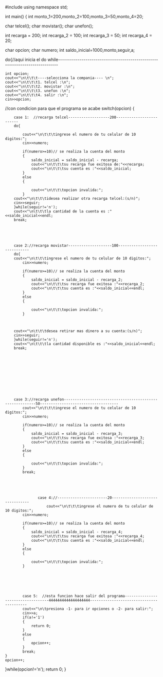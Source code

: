 #include <iostream>
using namespace std;


int main()
{
int monto_1=200,monto_2=100,monto_3=50,monto_4=20;



char telcel();
char movistar();
char unefon();

int recarga = 200;
int recarga_2 = 100;
int recarga_3 = 50;
int recarga_4 = 20;

char opcion;
char numero;
int saldo_inicial=1000,monto,seguir,a;



do{//aqui inicia el do while------------------------------------------------------------------------------

	int opcion;
	cout<<"\n\t\t\t----selecciona la compania---- \n";
	cout<<"\n\t\t\t1. telcel :\n";
	cout<<"\n\t\t\t2. movistar :\n";
	cout<<"\n\t\t\t3. unefon :\n";
	cout<<"\n\t\t\t4. salir :\n";
	cin>>opcion;
	
//con condicion para que el programa se acabe
	switch(opcion)
	{




		case 1:  //recarga telcel-------------------200-------------------------
		do{
		
            cout<<"\n\t\t\tingrese el numero de tu celular de 10 digitos:";
			cin>>numero;
			
			if(numero>=10)// se realiza la cuenta del monto
			{
				saldo_inicial = saldo_inicial - recarga;
			    cout<<"\n\t\t\tsu recarga fue exitosa de:"<<recarga;
			    cout<<"\n\t\t\tsu cuenta es :"<<saldo_inicial;
			}
			else
			{
				
			    cout<<"\n\t\t\topcion invalida:";
			}
		cout<<"\n\t\t\tidesea realizar otra recarga telcel:(s/n)";
		cin>>seguir;
	    }while(seguir!='n');
	    cout<<"\n\t\t\tla cantidad de la cuenta es :"<<saldo_inicial<<endl;
		break;





		case 2://recarga movistar--------------------100-----------------------------
		do{
		cout<<"\n\t\t\tingrese el numero de tu celular de 10 digitos:";
			cin>>numero;
			
			if(numero>=10)// se realiza la cuenta del monto
			{
				saldo_inicial = saldo_inicial - recarga_2;
			    cout<<"\n\t\t\tsu recarga fue exitosa :"<<recarga_2;
			    cout<<"\n\t\t\tsu cuenta es :"<<saldo_inicial<<endl;
			}
			else
			{
				
			    cout<<"\n\t\t\topcion invalida:";
			}



		cout<<"\n\t\t\tdesea retirar mas dinero a su cuenta:(s/n)";
		cin>>seguir;
	    }while(seguir!='n');
	    cout<<"\n\t\t\tla cantidad disponible es :"<<saldo_inicial<<endl;	
		break;
		









		
		case 3://recarga unefon---------------------------------------------------------50------------------------------------
			cout<<"\n\t\t\tingrese el numero de tu celular de 10 digitos:";
			cin>>numero;
			
			if(numero>=10)// se realiza la cuenta del monto
			{
				saldo_inicial = saldo_inicial - recarga_3;
			    cout<<"\n\t\t\tsu recarga fue exitosa :"<<recarga_3;
			    cout<<"\n\t\t\tsu cuenta es :"<<saldo_inicial<<endl;
			}
			else
			{
				
			    cout<<"\n\t\t\topcion invalida:";
			}
			break;
			




                   case 4://-----------------------20--------------------------------
                       cout<<"\n\t\t\tingrese el numero de tu celular de 10 digitos:";
			cin>>numero;
			
			if(numero>=10)// se realiza la cuenta del monto
			{
				saldo_inicial = saldo_inicial - recarga_4;
			    cout<<"\n\t\t\tsu recarga fue exitosa :"<<recarga_4;
			    cout<<"\n\t\t\tsu cuenta es :"<<saldo_inicial<<endl;
			}
			else
			{
				
			    cout<<"\n\t\t\topcion invalida:";
			}





			
			case 5:  //esta funcion hace salir del programa-----------------------------------4444444444444444444-----------------------------------------
			cout<<"\n\tpresiona -1- para ir opciones o -2- para salir:";
			cin>>a;		
			if(a!='1')
			{
				return 0;
			}
			else
			{
		    	opcion++;
			}
			break;
	}
	opcion++;
}while(opcion!='n');
return 0;
}
